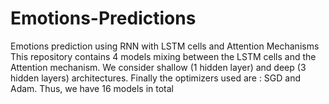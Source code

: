 # Emotions-Predictions
Emotions prediction using RNN with LSTM  cells and Attention Mechanisms
This repository contains 4 models mixing between the LSTM cells and the Attention mechanism.
We consider shallow (1 hidden layer) and deep (3 hidden layers) architectures.
Finally the optimizers used are : SGD and Adam. Thus, we have 16 models in total
